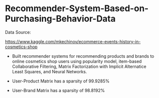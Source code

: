 # Recommender-System-Based-on-Purchasing-Behavior-Data

Data Source:

https://www.kaggle.com/mkechinov/ecommerce-events-history-in-cosmetics-shop

- Built recommender systems for recommending products and brands to online cosmetics shop users using popularity model, item-based Collaborative Filtering, Matrix Factorization with Implicit Alternatice Least Squares, and Neural Networks.

- User-Product Matrix has a sparsity of 99.9285%

- User-Brand Matrix has a sparsity of 98.8192%
